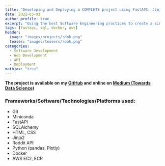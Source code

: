 ```yaml
---
title: "Developing and Deploying a COMPLETE project using FastAPI, Jinja2, SQLAlchemy, Docker and AWS"
date: 2021-05-03
author_profile: true
excerpt: "Using the best Software Engineering practices to create a simple and modern app."
tags: [fastapi, sql, docker, aws]
header:
  image: "images/projects/rdok.png"
  teaser: "images/teasers/rdok.png"
categories:
  - Software Development
  - Web Development
  - API
  - Deployment
mathjax: "true"
---
```


**The project is available on my [GitHub](https://github.com/Deffro/random-dose-of-knowledge) and online on [Medium (Towards Data Science)](https://medium.com/p/1b504a1a2be4)**

### Frameworks/Software/Technologies/Platforms used:
- Git
- Miniconda
- FastAPI
- SQLAlchemy
- HTML, CSS
- Jinja2
- Reddit API
- Python (pandas, Plotly)
- Docker
- AWS EC2, ECR














